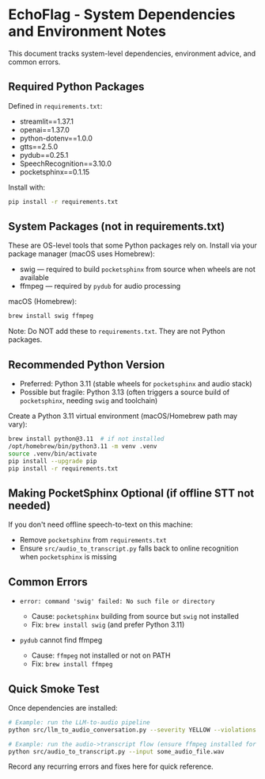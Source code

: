 # EchoFlag - System Dependencies and Environment Notes

This document tracks system-level dependencies, environment advice, and common errors.

## Required Python Packages

Defined in `requirements.txt`:
- streamlit==1.37.1
- openai==1.37.0
- python-dotenv==1.0.0
- gtts==2.5.0
- pydub==0.25.1
- SpeechRecognition==3.10.0
- pocketsphinx==0.1.15

Install with:
```bash
pip install -r requirements.txt
```

## System Packages (not in requirements.txt)

These are OS-level tools that some Python packages rely on. Install via your package manager (macOS uses Homebrew):

- swig — required to build `pocketsphinx` from source when wheels are not available
- ffmpeg — required by `pydub` for audio processing

macOS (Homebrew):
```bash
brew install swig ffmpeg
```

Note: Do NOT add these to `requirements.txt`. They are not Python packages.

## Recommended Python Version

- Preferred: Python 3.11 (stable wheels for `pocketsphinx` and audio stack)
- Possible but fragile: Python 3.13 (often triggers a source build of `pocketsphinx`, needing `swig` and toolchain)

Create a Python 3.11 virtual environment (macOS/Homebrew path may vary):
```bash
brew install python@3.11  # if not installed
/opt/homebrew/bin/python3.11 -m venv .venv
source .venv/bin/activate
pip install --upgrade pip
pip install -r requirements.txt
```

## Making PocketSphinx Optional (if offline STT not needed)

If you don't need offline speech-to-text on this machine:
- Remove `pocketsphinx` from `requirements.txt`
- Ensure `src/audio_to_transcript.py` falls back to online recognition when `pocketsphinx` is missing

## Common Errors

- `error: command 'swig' failed: No such file or directory`
  - Cause: `pocketsphinx` building from source but `swig` not installed
  - Fix: `brew install swig` (and prefer Python 3.11)

- `pydub` cannot find ffmpeg
  - Cause: `ffmpeg` not installed or not on PATH
  - Fix: `brew install ffmpeg`

## Quick Smoke Test

Once dependencies are installed:
```bash
# Example: run the LLM-to-audio pipeline
python src/llm_to_audio_conversation.py --severity YELLOW --violations 1 --output audio_output/sample.mp4

# Example: run the audio->transcript flow (ensure ffmpeg installed for pydub usage where relevant)
python src/audio_to_transcript.py --input some_audio_file.wav
```

Record any recurring errors and fixes here for quick reference.
